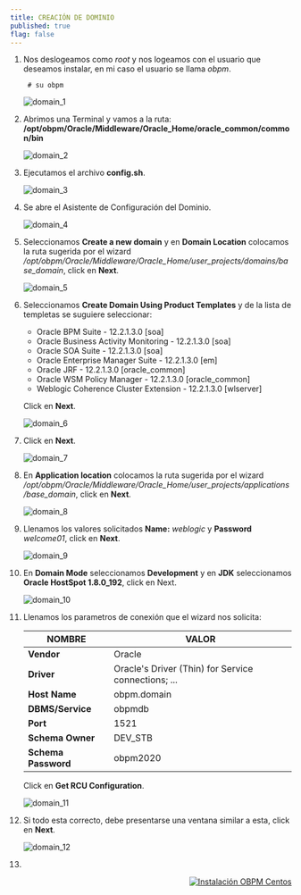 ```yaml
---
title: CREACIÓN DE DOMINIO
published: true
flag: false 
---
```


1. Nos deslogeamos como *root* y nos logeamos con el usuario que deseamos instalar, en mi caso el usuario se llama *obpm*.

        # su obpm

    ![domain_1](../assets/obpm/centos/domain/domain_1.png)

2. Abrimos una Terminal y vamos a la ruta: **/opt/obpm/Oracle/Middleware/Oracle_Home/oracle_common/common/bin**

    ![domain_2](../assets/obpm/centos/domain/domain_2.png)

3. Ejecutamos el archivo **config.sh**.

    ![domain_3](../assets/obpm/centos/domain/domain_3.png)

4. Se abre el Asistente de Configuración del Dominio.

    ![domain_4](../assets/obpm/centos/domain/domain_4.png)

5. Seleccionamos **Create a new domain** y en **Domain Location** colocamos la ruta sugerida por el wizard */opt/obpm/Oracle/Middleware/Oracle_Home/user_projects/domains/base_domain*, click en **Next**.

    ![domain_5](../assets/obpm/centos/domain/domain_5.png)

6. Seleccionamos **Create Domain Using Product Templates** y de la lista de templetas se suguiere seleccionar:
    + Oracle BPM Suite - 12.2.1.3.0 [soa]
    + Oracle Business Activity Monitoring - 12.2.1.3.0 [soa]
    + Oracle SOA Suite - 12.2.1.3.0 [soa]
    + Oracle Enterprise Manager Suite - 12.2.1.3.0 [em]
    + Oracle JRF - 12.2.1.3.0 [oracle_common]
    + Oracle WSM Policy Manager - 12.2.1.3.0 [oracle_common]
    + Weblogic Coherence Cluster Extension - 12.2.1.3.0 [wlserver]

    Click en **Next**.    

    ![domain_6](../assets/obpm/centos/domain/domain_6.png)

7. Click en **Next**.

    ![domain_7](../assets/obpm/centos/domain/domain_7.png)

8. En **Application location** colocamos la ruta sugerida por el wizard */opt/obpm/Oracle/Middleware/Oracle_Home/user_projects/applications/base_domain*, click en **Next**.

    ![domain_8](../assets/obpm/centos/domain/domain_8.png)

9. Llenamos los valores solicitados **Name:** *weblogic* y **Password** *welcome01*, click en **Next**.

    ![domain_9](../assets/obpm/centos/domain/domain_9.png)

10. En **Domain Mode** seleccionamos **Development** y en **JDK** seleccionamos **Oracle HostSpot 1.8.0_192**, click en Next.

    ![domain_10](../assets/obpm/centos/domain/domain_10.png)

11. Llenamos los parametros de conexión que el wizard nos solicita:

    |  NOMBRE             |  VALOR      |
    | ------------------- | ----------- |
    | **Vendor**          | Oracle      |
    | **Driver**          | Oracle's Driver (Thin) for Service connections; ... |
    | **Host Name**       | obpm.domain |
    | **DBMS/Service**    | obpmdb      |
    | **Port**            | 1521        |
    | **Schema Owner**    | DEV_STB     |
    | **Schema Password** | obpm2020  |

    Click en **Get RCU Configuration**.

    ![domain_11](../assets/obpm/centos/domain/domain_11.png)

12. Si todo esta correcto, debe presentarse una ventana similar a esta, click en **Next**.

    ![domain_12](../assets/obpm/centos/domain/domain_12.png)

13. 

<div align="right">
    <a href="obpm-centos-install">
        <img src="../assets/icons/boton-back.png" title="Instalación OBPM Centos"  />
    </a>
</div>